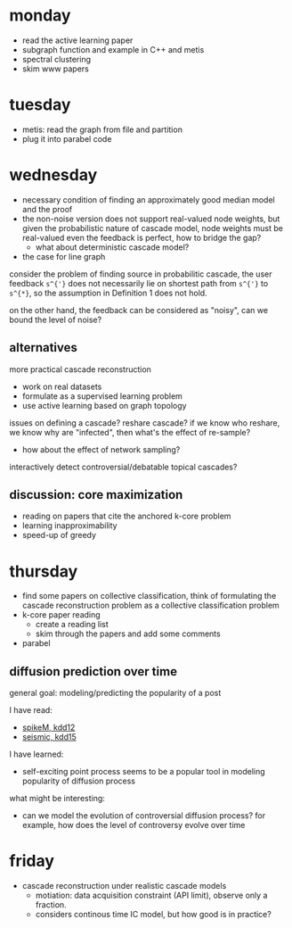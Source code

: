 # monday

- read the active learning paper
- subgraph function and example in C++ and metis
- spectral clustering
- skim www papers


# tuesday

- metis: read the graph from file and partition
- plug it into parabel code

# wednesday

- necessary condition of finding an approximately good median model and the proof
- the non-noise version does not support real-valued node weights, but given the probabilistic nature of cascade model, node weights must be real-valued even the feedback is perfect, how to bridge the gap?
  - what about deterministic cascade model?
- the case for line graph

consider the problem of finding source in probabilitic cascade, 
the user feedback `s^{'}` does not necessarily lie on shortest path from `s^{'}` to `s^{*}`,
so the assumption in Definition 1 does not hold.

on the other hand, the feedback can be considered as "noisy", can we bound the level of noise?

## alternatives

more practical cascade reconstruction

- work on real datasets
- formulate as a supervised learning problem
- use active learning based on graph topology

issues on defining a cascade? reshare cascade? if we know who reshare, we know why are "infected", then what's the effect of re-sample?

- how about the effect of network sampling?

interactively detect controversial/debatable topical cascades?

## discussion: core maximization

- reading on papers that cite the anchored k-core problem
- learning inapproximability
- speed-up of greedy

# thursday

- find some papers on collective classification, think of formulating the cascade reconstruction problem as a collective classification problem
- k-core paper reading
  - create a reading list
  - skim through the papers and add some comments
- parabel

## diffusion prediction over time

general goal: modeling/predicting the popularity of a post

I have read:

- [spikeM, kdd12](../june/spikeM-kdd-2012.md)
- [seismic, kdd15](../june/seismic-kdd15.md)

I have learned:

- self-exciting point process seems to be a popular tool in modeling popularity of diffusion process

what might be interesting:

- can we model the evolution of controversial diffusion process? for example, how does the level of controversy evolve over time



# friday

- cascade reconstruction under realistic cascade models
  - motiation: data acquisition constraint (API limit),  observe only a fraction.
  - considers continous time IC model, but how good is in practice?
